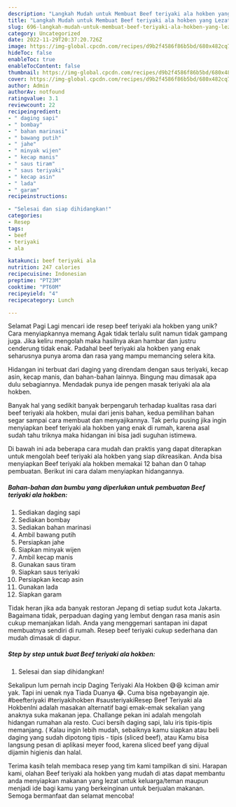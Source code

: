 ```yaml
---
description: "Langkah Mudah untuk Membuat Beef teriyaki ala hokben yang Lezat"
title: "Langkah Mudah untuk Membuat Beef teriyaki ala hokben yang Lezat"
slug: 696-langkah-mudah-untuk-membuat-beef-teriyaki-ala-hokben-yang-lezat
category: Uncategorized
date: 2022-11-29T20:37:20.726Z
image: https://img-global.cpcdn.com/recipes/d9b2f4586f86b5bd/680x482cq70/beef-teriyaki-ala-hokben-foto-resep-utama.jpg
hideToc: false
enableToc: true
enableTocContent: false
thumbnail: https://img-global.cpcdn.com/recipes/d9b2f4586f86b5bd/680x482cq70/beef-teriyaki-ala-hokben-foto-resep-utama.jpg
cover: https://img-global.cpcdn.com/recipes/d9b2f4586f86b5bd/680x482cq70/beef-teriyaki-ala-hokben-foto-resep-utama.jpg
author: Admin
authorAv: notfound
ratingvalue: 3.1
reviewcount: 22
recipeingredient:
- " daging sapi"
- " bombay"
- " bahan marinasi"
- " bawang putih"
- " jahe"
- " minyak wijen"
- " kecap manis"
- " saus tiram"
- " saus teriyaki"
- " kecap asin"
- " lada"
- " garam"
recipeinstructions:

- "Selesai dan siap dihidangkan!"
categories:
- Resep
tags:
- beef
- teriyaki
- ala

katakunci: beef teriyaki ala 
nutrition: 247 calories
recipecuisine: Indonesian
preptime: "PT23M"
cooktime: "PT60M"
recipeyield: "4"
recipecategory: Lunch

---
```



Selamat Pagi Lagi mencari ide resep beef teriyaki ala hokben yang unik? Cara menyiapkannya memang Agak tidak terlalu sulit namun tidak gampang juga. Jika keliru mengolah maka hasilnya akan hambar dan justru cenderung tidak enak. Padahal beef teriyaki ala hokben yang enak seharusnya punya aroma dan rasa yang mampu memancing selera kita.


Hidangan ini terbuat dari daging yang direndam dengan saus teriyaki, kecap asin, kecap manis, dan bahan-bahan lainnya. Bingung mau dimasak apa dulu sebagiannya. Mendadak punya ide pengen masak teriyaki ala ala hokben.

Banyak hal yang sedikit banyak berpengaruh terhadap kualitas rasa dari beef teriyaki ala hokben, mulai dari jenis bahan, kedua pemilihan bahan segar sampai cara membuat dan menyajikannya. Tak perlu pusing jika ingin menyiapkan beef teriyaki ala hokben yang enak di rumah, karena asal sudah tahu triknya maka hidangan ini bisa jadi suguhan istimewa.


Di bawah ini ada beberapa cara mudah dan praktis yang dapat diterapkan untuk mengolah beef teriyaki ala hokben yang siap dikreasikan. Anda bisa menyiapkan Beef teriyaki ala hokben memakai 12 bahan dan 0 tahap pembuatan. Berikut ini cara dalam menyiapkan hidangannya.

<!--inarticleads1-->

##### Bahan-bahan dan bumbu yang diperlukan untuk pembuatan Beef teriyaki ala hokben:

1. Sediakan  daging sapi
1. Sediakan  bombay
1. Sediakan  bahan marinasi
1. Ambil  bawang putih
1. Persiapkan  jahe
1. Siapkan  minyak wijen
1. Ambil  kecap manis
1. Gunakan  saus tiram
1. Siapkan  saus teriyaki
1. Persiapkan  kecap asin
1. Gunakan  lada
1. Siapkan  garam


Tidak heran jika ada banyak restoran Jepang di setiap sudut kota Jakarta. Bagaimana tidak, perpaduan daging yang lembut dengan rasa manis asin cukup memanjakan lidah. Anda yang menggemari santapan ini dapat membuatnya sendiri di rumah. Resep beef teriyaki cukup sederhana dan mudah dimasak di dapur. 

<!--inarticleads2-->

##### Step by step untuk buat Beef teriyaki ala hokben:


1. Selesai dan siap dihidangkan!

Sekalipun lum pernah incip Daging Teriyaki Ala Hokben 😅😆 kciman amir yak. Tapi ini uenak nya Tiada Duanya 😂. Cuma bisa ngebayangin aje. #beefteriyaki #teriyakihokben #sausteriyakiResep Beef Teriyaki ala HokbenIni adalah masakan alternatif bagi emak-emak sekalian yang anaknya suka makanan jepa. Challange pekan ini adalah mengolah hidangan rumahan ala resto. Cuci bersih daging sapi, lalu iris tipis-tipis memanjang. ( Kalau ingin lebih mudah, sebaiknya kamu siapkan atau beli daging yang sudah dipotong tipis - tipis (sliced beef), atau Kamu bisa langsung pesan di aplikasi meyer food, karena sliced beef yang dijual dijamin higienis dan halal. 

Terima kasih telah membaca resep yang tim kami tampilkan di sini. Harapan kami, olahan Beef teriyaki ala hokben yang mudah di atas dapat membantu anda menyiapkan makanan yang lezat untuk keluarga/teman maupun menjadi ide bagi kamu yang berkeinginan untuk berjualan makanan. Semoga bermanfaat dan selamat mencoba!
